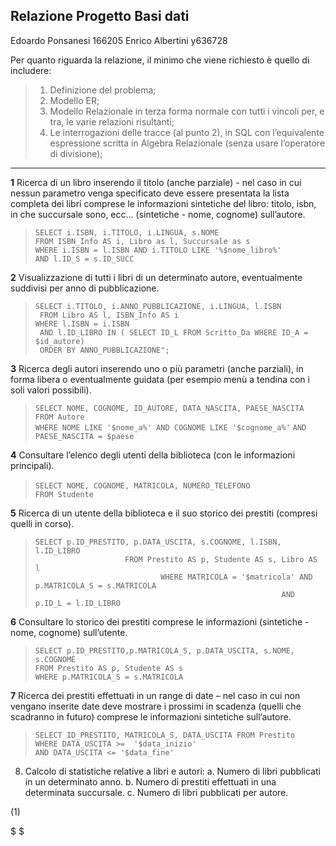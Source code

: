 

## Relazione Progetto Basi dati

Edoardo Ponsanesi 166205
Enrico Albertini y636728

Per quanto riguarda la relazione, il minimo che viene richiesto è quello di includere:  

> 1. Definizione del problema;  
> 2. Modello ER;  
> 3. Modello Relazionale in terza forma normale con tutti i vincoli per, e tra, le varie relazioni risultanti;  
> 4. Le interrogazioni delle tracce (al punto 2), in SQL con l’equivalente espressione scritta in Algebra Relazionale (senza usare l’operatore di divisione);


* * *

__1__ Ricerca di un libro inserendo il titolo (anche parziale) - nel caso in cui nessun
parametro venga specificato deve essere presentata la lista completa dei libri
comprese le informazioni sintetiche del libro: titolo, isbn, in che succursale sono,
ecc... (sintetiche - nome, cognome) sull’autore.

> `SELECT i.ISBN, i.TITOLO, i.LINGUA, s.NOME`  
`FROM ISBN_Info AS i, Libro as l, Succursale as s`  
`WHERE i.ISBN = l.ISBN AND i.TITOLO LIKE '%$nome_libro%'`  
`AND l.ID_S = s.ID_SUCC`  



__2__ Visualizzazione di tutti i libri di un determinato autore, eventualmente suddivisi per
anno di pubblicazione.


> ` SELECT i.TITOLO, i.ANNO_PUBBLICAZIONE, i.LINGUA, l.ISBN `  
` FROM Libro AS l, ISBN_Info AS i`  
` WHERE l.ISBN = i.ISBN `  
` AND l.ID_LIBRO IN ( SELECT ID_L FROM Scritto_Da WHERE ID_A = $id_autore)`  
` ORDER BY ANNO_PUBBLICAZIONE";`  


__3__ Ricerca degli autori inserendo uno o più parametri (anche parziali), in forma libera o
eventualmente guidata (per esempio menù a tendina con i soli valori possibili).

> `SELECT NOME, COGNOME, ID_AUTORE, DATA_NASCITA, PAESE_NASCITA`  
`FROM Autore`  
`WHERE NOME LIKE '$nome_a%' AND COGNOME LIKE '$cognome_a%'` 
`AND PAESE_NASCITA = $paese`  

__4__ Consultare l’elenco degli utenti della biblioteca (con le informazioni principali).

> `SELECT NOME, COGNOME, MATRICOLA, NUMERO_TELEFONO`
`                FROM Studente`

__5__ Ricerca di un utente della biblioteca e il suo storico dei prestiti (compresi quelli in
corso).

> `SELECT p.ID_PRESTITO, p.DATA_USCITA, s.COGNOME, l.ISBN, l.ID_LIBRO`  
`                    FROM Prestito AS p, Studente AS s, Libro AS l`  
`                            WHERE MATRICOLA = '$matricola' AND p.MATRICOLA_S = s.MATRICOLA`  
`                                                       AND p.ID_L = l.ID_LIBRO`  

__6__ Consultare lo storico dei prestiti comprese le informazioni (sintetiche - nome,
cognome) sull’utente.  

> `SELECT p.ID_PRESTITO,p.MATRICOLA_S, p.DATA_USCITA, s.NOME, s.COGNOME`  
`FROM Prestito AS p, Studente AS s`  
`WHERE p.MATRICOLA_S = s.MATRICOLA`  

__7__ Ricerca dei prestiti effettuati in un range di date – nel caso in cui non vengano
inserite date deve mostrare i prossimi in scadenza (quelli che scadranno in futuro)
comprese le informazioni sintetiche sull’autore.

> `SELECT ID_PRESTITO, MATRICOLA_S, DATA_USCITA FROM Prestito`  
`WHERE DATA_USCITA >=  '$data_inizio' `  
`AND DATA_USCITA <= '$data_fine'`  

8. Calcolo di statistiche relative a libri e autori:
a. Numero di libri pubblicati in un determinato anno.
b. Numero di prestiti effettuati in una determinata succursale.
c. Numero di libri pubblicati per autore.

(1)


$ $